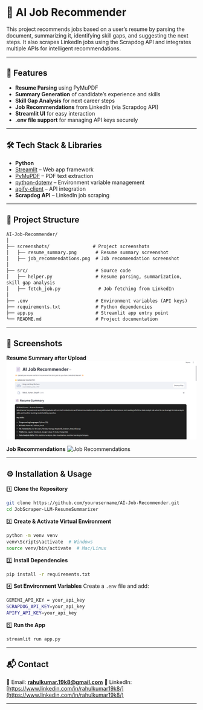 
# 📄 AI Job Recommender

This project recommends jobs based on a user’s resume by parsing the document, summarizing it, identifying skill gaps, and suggesting the next steps. It also scrapes LinkedIn jobs using the Scrapdog API and integrates multiple APIs for intelligent recommendations.

---

## 🚀 Features

* **Resume Parsing** using PyMuPDF
* **Summary Generation** of candidate’s experience and skills
* **Skill Gap Analysis** for next career steps
* **Job Recommendations** from LinkedIn (via Scrapdog API)
* **Streamlit UI** for easy interaction
* **.env file support** for managing API keys securely

---

## 🛠️ Tech Stack & Libraries

* **Python**
* [Streamlit](https://streamlit.io/) – Web app framework
* [PyMuPDF](https://pymupdf.readthedocs.io/) – PDF text extraction
* [python-dotenv](https://pypi.org/project/python-dotenv/) – Environment variable management
* [apify-client](https://pypi.org/project/apify-client/) – API integration
* **Scrapdog API** – LinkedIn job scraping

---

## 📂 Project Structure

```
AI-Job-Recommender/
│
├── screenshots/                # Project screenshots
│   ├── resume_summary.png       # Resume summary screenshot
│   ├── job_recommendations.png  # Job recommendation screenshot
│
├── src/                         # Source code
│   ├── helper.py                # Resume parsing, summarization, skill gap analysis
│   ├── fetch_job.py              # Job fetching from LinkedIn
│
├── .env                         # Environment variables (API keys)
├── requirements.txt             # Python dependencies
├── app.py                       # Streamlit app entry point
└── README.md                    # Project documentation
```

---

## 📸 Screenshots

**Resume Summary after Upload**
![Resume Summary](screenshot/Resume_Upload_Feedback.png)

**Job Recommendations**
![Job Recommendations](screenshots/Job_Recommendations.png)

---

## ⚙️ Installation & Usage

1️⃣ **Clone the Repository**

```bash
git clone https://github.com/yourusername/AI-Job-Recommender.git
cd JobScraper-LLM-ResumeSummarizer
```

2️⃣ **Create & Activate Virtual Environment**

```bash
python -m venv venv
venv\Scripts\activate  # Windows
source venv/bin/activate  # Mac/Linux
```

3️⃣ **Install Dependencies**

```bash
pip install -r requirements.txt
```

4️⃣ **Set Environment Variables**
Create a `.env` file and add:

```bash
GEMINI_API_KEY = your_api_key
SCRAPDOG_API_KEY=your_api_key
APIFY_API_KEY=your_api_key
```

5️⃣ **Run the App**

```bash
streamlit run app.py
```

---

## 📬 Contact

📧 Email: **[rahulkumar.19k8@gmail.com](mailto:rahulkumar.19k8@gmail.com)**
🔗 LinkedIn: [https://www.linkedin.com/in/rahulkumar19k8/](https://www.linkedin.com/in/rahulkumar19k8/)

---


